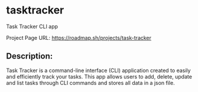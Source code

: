 # tasktracker
Task Tracker CLI app

Project Page URL: https://roadmap.sh/projects/task-tracker

## Description:

Task Tracker is a command-line interface (CLI) application created to easily and efficiently track your tasks. This app allows users to add, delete, update and list tasks through CLI commands and stores all data in a json file.